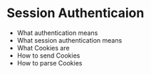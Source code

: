 # Session Authenticaion
* What authentication means
* What session authentication means
* What Cookies are
* How to send Cookies
* How to parse Cookies
